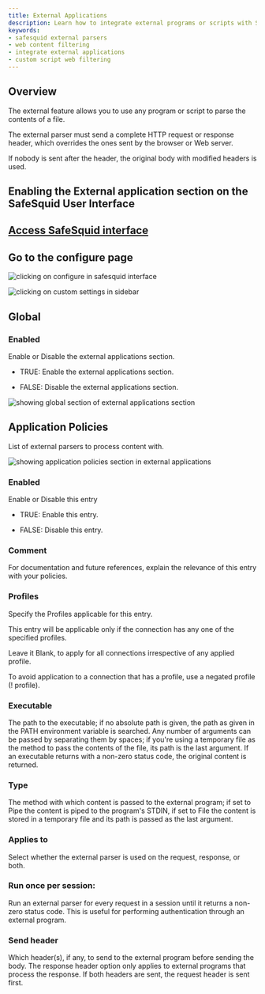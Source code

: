 ```yaml
---
title: External Applications  
description: Learn how to integrate external programs or scripts with SafeSquid to parse and filter web content. Configure policies, execution methods, and content processing strategies.  
keywords:  
- safesquid external parsers  
- web content filtering  
- integrate external applications  
- custom script web filtering  
---
```


## Overview

The external feature allows you to use any program or script to parse the contents of a file.

The external parser must send a complete HTTP request or response header, which overrides the ones sent by the browser or Web server.

If nobody is sent after the header, the original body with modified headers is used.

## Enabling the External application section on the SafeSquid User Interface

## [Access SafeSquid interface](/docs/08-SafeSquid%20Interface/Accessing%20the%20SafeSquid%20Interface.md)

## Go to the configure page

![clicking on configure in safesquid interface](/img/Configure/Custom_Settings/External_Applications/image1.webp)

![clicking on custom settings in sidebar](/img/Configure/Custom_Settings/External_Applications/image2.webp)

## Global

### Enabled

Enable or Disable the external applications section.

-   TRUE: Enable the external applications section.

-   FALSE: Disable the external applications section.

![showing global section of external applications section](/img/Configure/Custom_Settings/External_Applications/image3.webp)

## Application Policies

List of external parsers to process content with.

![showing application policies section in external applications](/img/Configure/Custom_Settings/External_Applications/image4.webp)

### Enabled

Enable or Disable this entry

-   TRUE: Enable this entry.

-   FALSE: Disable this entry.

### Comment

For documentation and future references, explain the relevance of this entry with your policies.

### Profiles

Specify the Profiles applicable for this entry.

This entry will be applicable only if the connection has any one of the specified profiles.

Leave it Blank, to apply for all connections irrespective of any applied profile.

To avoid application to a connection that has a profile, use a negated profile (! profile).

### Executable

The path to the executable; if no absolute path is given, the path as given in the PATH environment variable is searched. Any number of arguments can be passed by separating them by spaces; if you're using a temporary file as the method to pass the contents of the file, its path is the last argument. If an executable returns with a non-zero status code, the original content is returned.

### Type

The method with which content is passed to the external program; if set to Pipe the content is piped to the program's STDIN, if set to File the content is stored in a temporary file and its path is passed as the last argument.

### Applies to

Select whether the external parser is used on the request, response, or both.

### Run once per session:

Run an external parser for every request in a session until it returns a non-zero status code. This is useful for performing authentication through an external program.

### Send header

Which header(s), if any, to send to the external program before sending the body. The response header option only applies to external programs that process the response. If both headers are sent, the request header is sent first.
